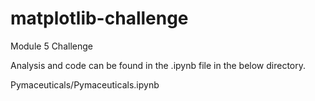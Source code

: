 # matplotlib-challenge
Module 5 Challenge

Analysis and code can be found in the .ipynb file in the below directory.

Pymaceuticals/Pymaceuticals.ipynb
